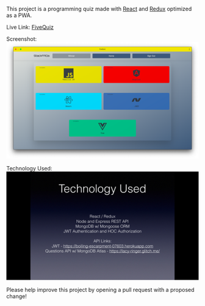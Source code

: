 This project is a programming quiz made with [React](https://reactjs.org/) and [Redux](https://redux.js.org/) optimized as a PWA.

Live Link: [FiveQuiz](https://fivequiz.netlify.com)

Screenshot: ![StackFAQs](screenshot.png)

Technology Used: ![TechSlide](tech.png)

Please help improve this project by opening a pull request with a proposed change!
